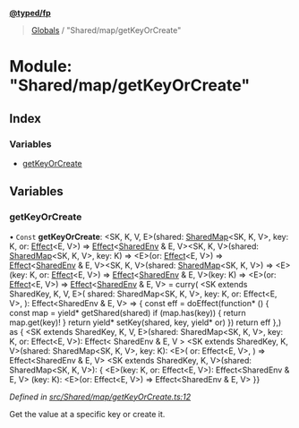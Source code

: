 **[@typed/fp](../README.md)**

> [Globals](../globals.md) / "Shared/map/getKeyOrCreate"

# Module: "Shared/map/getKeyOrCreate"

## Index

### Variables

* [getKeyOrCreate](_shared_map_getkeyorcreate_.md#getkeyorcreate)

## Variables

### getKeyOrCreate

• `Const` **getKeyOrCreate**: \<SK, K, V, E>(shared: [SharedMap](../interfaces/_shared_map_sharedmap_.sharedmap.md)\<SK, K, V>, key: K, or: [Effect](_effect_effect_.effect.md)\<E, V>) => [Effect](_effect_effect_.effect.md)\<[SharedEnv](../interfaces/_shared_core_services_sharedenv_.sharedenv.md) & E, V>\<SK, K, V>(shared: [SharedMap](../interfaces/_shared_map_sharedmap_.sharedmap.md)\<SK, K, V>, key: K) => \<E>(or: [Effect](_effect_effect_.effect.md)\<E, V>) => [Effect](_effect_effect_.effect.md)\<[SharedEnv](../interfaces/_shared_core_services_sharedenv_.sharedenv.md) & E, V>\<SK, K, V>(shared: [SharedMap](../interfaces/_shared_map_sharedmap_.sharedmap.md)\<SK, K, V>) => \<E>(key: K, or: [Effect](_effect_effect_.effect.md)\<E, V>) => [Effect](_effect_effect_.effect.md)\<[SharedEnv](../interfaces/_shared_core_services_sharedenv_.sharedenv.md) & E, V>(key: K) => \<E>(or: [Effect](_effect_effect_.effect.md)\<E, V>) => [Effect](_effect_effect_.effect.md)\<[SharedEnv](../interfaces/_shared_core_services_sharedenv_.sharedenv.md) & E, V> = curry( \<SK extends SharedKey, K, V, E>( shared: SharedMap\<SK, K, V>, key: K, or: Effect\<E, V>, ): Effect\<SharedEnv & E, V> => { const eff = doEffect(function* () { const map = yield* getShared(shared) if (map.has(key)) { return map.get(key)! } return yield* setKey(shared, key, yield* or) }) return eff },) as { \<SK extends SharedKey, K, V, E>(shared: SharedMap\<SK, K, V>, key: K, or: Effect\<E, V>): Effect\< SharedEnv & E, V > \<SK extends SharedKey, K, V>(shared: SharedMap\<SK, K, V>, key: K): \<E>( or: Effect\<E, V>, ) => Effect\<SharedEnv & E, V> \<SK extends SharedKey, K, V>(shared: SharedMap\<SK, K, V>): { \<E>(key: K, or: Effect\<E, V>): Effect\<SharedEnv & E, V> (key: K): \<E>(or: Effect\<E, V>) => Effect\<SharedEnv & E, V> }}

*Defined in [src/Shared/map/getKeyOrCreate.ts:12](https://github.com/TylorS/typed-fp/blob/f129829/src/Shared/map/getKeyOrCreate.ts#L12)*

Get the value at a specific key or create it.
